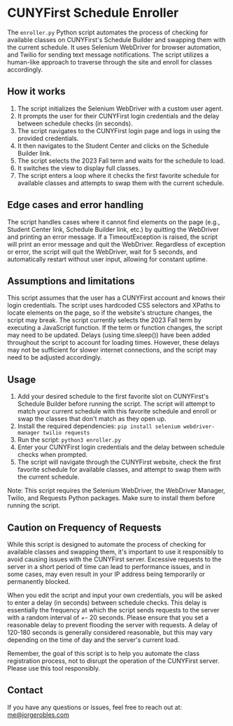 # CUNYFirst Schedule Enroller

The `enroller.py` Python script automates the process of checking for available classes on CUNYFirst's Schedule Builder and swapping them with the current schedule. It uses Selenium WebDriver for browser automation, and Twilio for sending text message notifications. The script utilizes a human-like approach to traverse through the site and enroll for classes accordingly.

## How it works

1. The script initializes the Selenium WebDriver with a custom user agent.
2. It prompts the user for their CUNYFirst login credentials and the delay between schedule checks (in seconds).
3. The script navigates to the CUNYFirst login page and logs in using the provided credentials.
4. It then navigates to the Student Center and clicks on the Schedule Builder link.
5. The script selects the 2023 Fall term and waits for the schedule to load.
6. It switches the view to display full classes.
7. The script enters a loop where it checks the first favorite schedule for available classes and attempts to swap them with the current schedule.

## Edge cases and error handling

The script handles cases where it cannot find elements on the page (e.g., Student Center link, Schedule Builder link, etc.) by quitting the WebDriver and printing an error message. If a TimeoutException is raised, the script will print an error message and quit the WebDriver. Regardless of exception or error, the script will quit the WebDriver, wait for 5 seconds, and automatically restart without user input, allowing for constant uptime.

## Assumptions and limitations

This script assumes that the user has a CUNYFirst account and knows their login credentials. The script uses hardcoded CSS selectors and XPaths to locate elements on the page, so if the website's structure changes, the script may break. The script currently selects the 2023 Fall term by executing a JavaScript function. If the term or function changes, the script may need to be updated. Delays (using time.sleep()) have been added throughout the script to account for loading times. However, these delays may not be sufficient for slower internet connections, and the script may need to be adjusted accordingly.

## Usage

1. Add your desired schedule to the first favorite slot on CUNYFirst's Schedule Builder before running the script. The script will attempt to match your current schedule with this favorite schedule and enroll or swap the classes that don't match as they open up.
2. Install the required dependencies: `pip install selenium webdriver-manager twilio requests`
3. Run the script: `python3 enroller.py`
4. Enter your CUNYFirst login credentials and the delay between schedule checks when prompted.
5. The script will navigate through the CUNYFirst website, check the first favorite schedule for available classes, and attempt to swap them with the current schedule.

Note: This script requires the Selenium WebDriver, the WebDriver Manager, Twilio, and Requests Python packages. Make sure to install them before running the script.

## Caution on Frequency of Requests

While this script is designed to automate the process of checking for available classes and swapping them, it's important to use it responsibly to avoid causing issues with the CUNYFirst server. Excessive requests to the server in a short period of time can lead to performance issues, and in some cases, may even result in your IP address being temporarily or permanently blocked.

When you edit the script and input your own credentials, you will be asked to enter a delay (in seconds) between schedule checks. This delay is essentially the frequency at which the script sends requests to the server with a random interval of +- 20 seconds.  Please ensure that you set a reasonable delay to prevent flooding the server with requests. A delay of 120-180 seconds is generally considered reasonable, but this may vary depending on the time of day and the server's current load.

Remember, the goal of this script is to help you automate the class registration process, not to disrupt the operation of the CUNYFirst server. Please use this tool responsibly.

## Contact

If you have any questions or issues, feel free to reach out at: [me@jorgerobles.com](mailto:me@jorgerobles.com)
